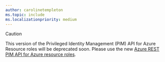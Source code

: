```yaml
---
author: carolinetempleton
ms.topic: include
ms.localizationpriority: medium
---
```


<!-- markdownlint-disable MD041-->

>[!CAUTION]
>This version of the Privileged Identity Management (PIM) API for Azure Resource roles will be deprecated soon. Please use the new [Azure REST PIM API for Azure resource roles](/rest/api/authorization/role-eligibility-schedule-requests).
